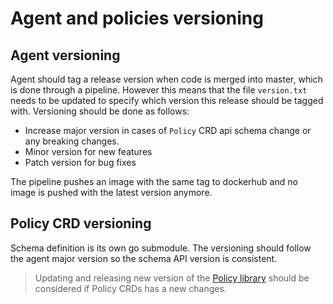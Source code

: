# Agent and policies versioning

## Agent versioning

Agent should tag a release version when code is merged into master, which is done through a pipeline. However this means that the file `version.txt` needs to be updated to specify which version this release should be tagged with.
Versioning should be done as follows:
- Increase major version in cases of `Policy` CRD api schema change or any breaking changes.
- Minor version for new features
- Patch version for bug fixes

The pipeline pushes an image with the same tag to dockerhub and no image is pushed with the latest version anymore.

## Policy CRD versioning

Schema definition is its own go submodule. The versioning should follow the agent major version so the schema API version is consistent.

> Updating and releasing new version of the [Policy library](https://github.com/weaveworks/policy-library) should be considered if Policy CRDs has a new changes.

